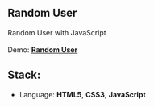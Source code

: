 ## Random User

Random User with JavaScript<br>
<br>
Demo: **[Random User](https://dejanv91.github.io/25-Products/index.html)**

## Stack:
* Language: **HTML5**, **CSS3**, **JavaScript**
